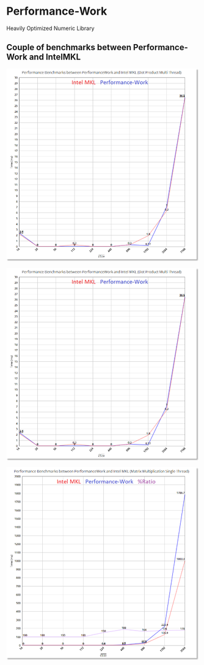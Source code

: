 # Performance-Work
Heavily Optimized Numeric Library

## Couple of benchmarks between Performance-Work and IntelMKL
![Dot Product - Single Thread](https://github.com/faruknane/Performance-Work/blob/master/Benchmarks/Performance%20Benchmarks%20between%20PerformanceWork%20and%20Intel%20MKL%20(Dot%20Product%20Multi%20Thread).png)

![Dot Product - Multi Thread](https://github.com/faruknane/Performance-Work/blob/master/Benchmarks/Performance%20Benchmarks%20between%20PerformanceWork%20and%20Intel%20MKL%20(Dot%20Product%20Multi%20Thread).png)

![Matrix Multiplication - Single Thread](https://github.com/faruknane/Performance-Work/blob/master/Benchmarks/Performance%20Benchmarks%20between%20PerformanceWork%20and%20Intel%20MKL%20(Matrix%20Multiplication%20Single%20Thread).png)
